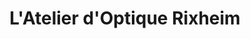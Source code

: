 ---
title: "L'Atelier d'Optique Rixheim"
url: /rixheim/latelier-doptique-rixheim/
shop: opticien
---